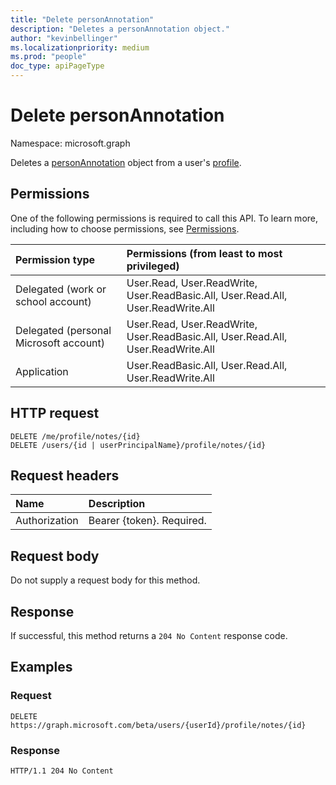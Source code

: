 ```yaml
---
title: "Delete personAnnotation"
description: "Deletes a personAnnotation object."
author: "kevinbellinger"
ms.localizationpriority: medium
ms.prod: "people"
doc_type: apiPageType
---
```


# Delete personAnnotation
Namespace: microsoft.graph

Deletes a [personAnnotation](../resources/personannotation.md) object from a user's [profile](../resources/profile.md).

## Permissions

One of the following permissions is required to call this API. To learn more, including how to choose permissions, see [Permissions](/graph/permissions-reference).

| Permission type                        | Permissions (from least to most privileged)                                      |
|:---------------------------------------|:---------------------------------------------------------------------------------|
| Delegated (work or school account)     | User.Read, User.ReadWrite, User.ReadBasic.All, User.Read.All, User.ReadWrite.All |
| Delegated (personal Microsoft account) | User.Read, User.ReadWrite, User.ReadBasic.All, User.Read.All, User.ReadWrite.All |
| Application                            | User.ReadBasic.All, User.Read.All, User.ReadWrite.All                            |

## HTTP request

<!-- {
  "blockType": "ignored"
}
-->
``` http
DELETE /me/profile/notes/{id}
DELETE /users/{id | userPrincipalName}/profile/notes/{id}
```

## Request headers
|Name|Description|
|:---|:---|
|Authorization|Bearer {token}. Required.|

## Request body
Do not supply a request body for this method.

## Response

If successful, this method returns a `204 No Content` response code.

## Examples

### Request
<!-- {
  "blockType": "request",
  "name": "delete_personannotation"
}
-->
``` http
DELETE https://graph.microsoft.com/beta/users/{userId}/profile/notes/{id}
```
### Response


<!-- {
  "blockType": "response",
  "truncated": true
}
-->
``` http
HTTP/1.1 204 No Content
```


